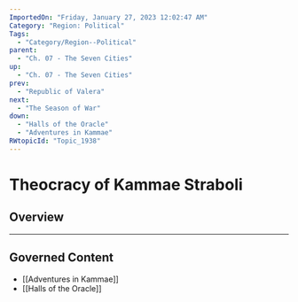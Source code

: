 ```yaml
---
ImportedOn: "Friday, January 27, 2023 12:02:47 AM"
Category: "Region: Political"
Tags:
  - "Category/Region--Political"
parent:
  - "Ch. 07 - The Seven Cities"
up:
  - "Ch. 07 - The Seven Cities"
prev:
  - "Republic of Valera"
next:
  - "The Season of War"
down:
  - "Halls of the Oracle"
  - "Adventures in Kammae"
RWtopicId: "Topic_1938"
---
```

# Theocracy of Kammae Straboli
## Overview
---
## Governed Content
- [[Adventures in Kammae]]
- [[Halls of the Oracle]]

